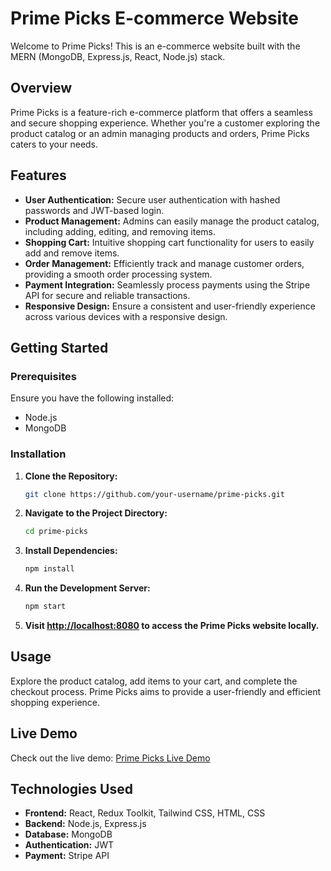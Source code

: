 # Prime Picks E-commerce Website

Welcome to Prime Picks! This is an e-commerce website built with the MERN (MongoDB, Express.js, React, Node.js) stack.

## Overview

Prime Picks is a feature-rich e-commerce platform that offers a seamless and secure shopping experience. Whether you're a customer exploring the product catalog or an admin managing products and orders, Prime Picks caters to your needs.

## Features

- **User Authentication:** Secure user authentication with hashed passwords and JWT-based login.
- **Product Management:** Admins can easily manage the product catalog, including adding, editing, and removing items.
- **Shopping Cart:** Intuitive shopping cart functionality for users to easily add and remove items.
- **Order Management:** Efficiently track and manage customer orders, providing a smooth order processing system.
- **Payment Integration:** Seamlessly process payments using the Stripe API for secure and reliable transactions.
- **Responsive Design:** Ensure a consistent and user-friendly experience across various devices with a responsive design.

## Getting Started

### Prerequisites

Ensure you have the following installed:

- Node.js
- MongoDB

### Installation

1. **Clone the Repository:**

    ```bash
    git clone https://github.com/your-username/prime-picks.git
    ```

2. **Navigate to the Project Directory:**

    ```bash
    cd prime-picks
    ```

3. **Install Dependencies:**

    ```bash
    npm install
    ```

4. **Run the Development Server:**

    ```bash
    npm start
    ```

5. **Visit [http://localhost:8080](http://localhost:8080) to access the Prime Picks website locally.**

## Usage

Explore the product catalog, add items to your cart, and complete the checkout process. Prime Picks aims to provide a user-friendly and efficient shopping experience.

## Live Demo

Check out the live demo: [Prime Picks Live Demo](https://mern-prime-picks-git-main-trigon27s-projects.vercel.app/)

## Technologies Used

- **Frontend:** React, Redux Toolkit, Tailwind CSS, HTML, CSS
- **Backend:** Node.js, Express.js
- **Database:** MongoDB
- **Authentication:** JWT
- **Payment:** Stripe API


